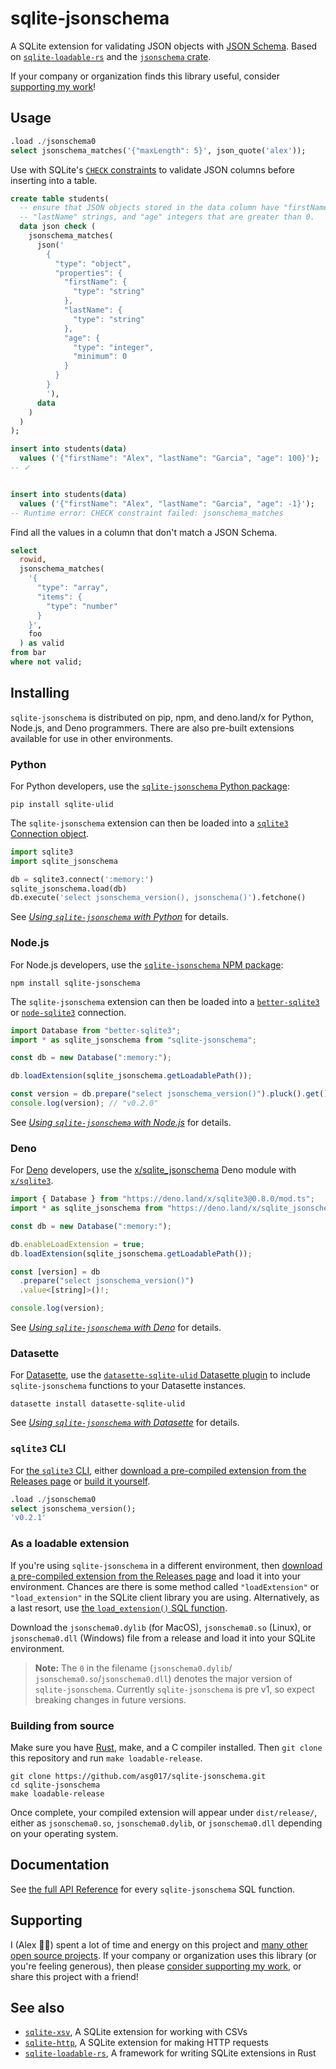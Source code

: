 # sqlite-jsonschema

A SQLite extension for validating JSON objects with [JSON Schema](https://json-schema.org/). Based on [`sqlite-loadable-rs`](https://github.com/asg017/sqlite-loadable-rs) and the [`jsonschema` crate](https://crates.io/crates/jsonschema).

If your company or organization finds this library useful, consider [supporting my work](#supporting)!

## Usage

```sql
.load ./jsonschema0
select jsonschema_matches('{"maxLength": 5}', json_quote('alex'));
```

Use with SQLite's [`CHECK` constraints](https://www.sqlite.org/lang_createtable.html#check_constraints) to validate JSON columns before inserting into a table.

```sql
create table students(
  -- ensure that JSON objects stored in the data column have "firstName" strings,
  -- "lastName" strings, and "age" integers that are greater than 0.
  data json check (
    jsonschema_matches(
      json('
        {
          "type": "object",
          "properties": {
            "firstName": {
              "type": "string"
            },
            "lastName": {
              "type": "string"
            },
            "age": {
              "type": "integer",
              "minimum": 0
            }
          }
        }
        '),
      data
    )
  )
);

insert into students(data)
  values ('{"firstName": "Alex", "lastName": "Garcia", "age": 100}');
-- ✓


insert into students(data)
  values ('{"firstName": "Alex", "lastName": "Garcia", "age": -1}');
-- Runtime error: CHECK constraint failed: jsonschema_matches

```

Find all the values in a column that don't match a JSON Schema.

```sql
select
  rowid,
  jsonschema_matches(
    '{
      "type": "array",
      "items": {
        "type": "number"
      }
    }',
    foo
  ) as valid
from bar
where not valid;
```

## Installing

`sqlite-jsonschema` is distributed on pip, npm, and deno.land/x for Python, Node.js, and Deno programmers. There are also pre-built extensions available for use in other environments.

### Python

For Python developers, use the [`sqlite-jsonschema` Python package](https://pypi.org/package/sqlite-jsonschema/):

```
pip install sqlite-ulid
```

The `sqlite-jsonschema` extension can then be loaded into a [`sqlite3` Connection object](https://docs.python.org/3/library/sqlite3.html#connection-objects).

```python
import sqlite3
import sqlite_jsonschema

db = sqlite3.connect(':memory:')
sqlite_jsonschema.load(db)
db.execute('select jsonschema_version(), jsonschema()').fetchone()
```

See [_Using `sqlite-jsonschema` with Python_](https://alexgarcia.xyz/sqlite-jsonschema/usage/python.html) for details.

### Node.js

For Node.js developers, use the [`sqlite-jsonschema` NPM package](https://www.npmjs.com/package/sqlite-jsonschema):

```
npm install sqlite-jsonschema
```

The `sqlite-jsonschema` extension can then be loaded into a [`better-sqlite3`](https://github.com/WiseLibs/better-sqlite3) or [`node-sqlite3`](https://github.com/TryGhost/node-sqlite3) connection.

```javascript
import Database from "better-sqlite3";
import * as sqlite_jsonschema from "sqlite-jsonschema";

const db = new Database(":memory:");

db.loadExtension(sqlite_jsonschema.getLoadablePath());

const version = db.prepare("select jsonschema_version()").pluck().get();
console.log(version); // "v0.2.0"
```

See [_Using `sqlite-jsonschema` with Node.js_](https://alexgarcia.xyz/sqlite-jsonschema/usage/node.html) for details.

### Deno

For [Deno](https://deno.land/) developers, use the [x/sqlite_jsonschema](https://deno.land/x/sqlite_jsonschema@v0.2.2) Deno module with [`x/sqlite3`](https://deno.land/x/sqlite3@0.8.1).

```javascript
import { Database } from "https://deno.land/x/sqlite3@0.8.0/mod.ts";
import * as sqlite_jsonschema from "https://deno.land/x/sqlite_jsonschema/mod.ts";

const db = new Database(":memory:");

db.enableLoadExtension = true;
db.loadExtension(sqlite_jsonschema.getLoadablePath());

const [version] = db
  .prepare("select jsonschema_version()")
  .value<[string]>()!;

console.log(version);
```

See [_Using `sqlite-jsonschema` with Deno_](https://alexgarcia.xyz/sqlite-jsonschema/usage/deno.html) for details.

### Datasette

For [Datasette](https://datasette.io/), use the [`datasette-sqlite-ulid` Datasette plugin](https://datasette.io/plugins/datasette-sqlite-ulid) to include `sqlite-jsonschema` functions to your Datasette instances.

```
datasette install datasette-sqlite-ulid
```

See [_Using `sqlite-jsonschema` with Datasette_](https://alexgarcia.xyz/sqlite-jsonschema/usage/datasette.html) for details.

### `sqlite3` CLI

For [the `sqlite3` CLI](https://sqlite.org/cli.html), either [download a pre-compiled extension from the Releases page](https://github.com/asg017/sqlite-jsonschema/releases) or [build it yourself](#building-from-source).

```sql
.load ./jsonschema0
select jsonschema_version();
'v0.2.1'
```

### As a loadable extension

If you're using `sqlite-jsonschema` in a different environment, then [download a pre-compiled extension from the Releases page](https://github.com/asg017/sqlite-jsonschema/releases) and load it into your environment. Chances are there is some method called `"loadExtension"` or `"load_extension"` in the SQLite client library you are using. Alternatively, as a last resort, use [the `load_extension()` SQL function](https://www.sqlite.org/lang_corefunc.html#load_extension).

Download the `jsonschema0.dylib` (for MacOS), `jsonschema0.so` (Linux), or `jsonschema0.dll` (Windows) file from a release and load it into your SQLite environment.

> **Note:**
> The `0` in the filename (`jsonschema0.dylib`/ `jsonschema0.so`/`jsonschema0.dll`) denotes the major version of `sqlite-jsonschema`. Currently `sqlite-jsonschema` is pre v1, so expect breaking changes in future versions.

### Building from source

Make sure you have [Rust](https://www.rust-lang.org/tools/install), make, and a C compiler installed. Then `git clone` this repository and run `make loadable-release`.

```
git clone https://github.com/asg017/sqlite-jsonschema.git
cd sqlite-jsonschema
make loadable-release
```

Once complete, your compiled extension will appear under `dist/release/`, either as `jsonschema0.so`, `jsonschema0.dylib`, or `jsonschema0.dll` depending on your operating system.

## Documentation

See [the full API Reference](https://alexgarcia.xyz/sqlite-jsonschema/reference.html) for every `sqlite-jsonschema` SQL function.

## Supporting

I (Alex 👋🏼) spent a lot of time and energy on this project and [many other open source projects](https://github.com/asg017?tab=repositories&q=&type=&language=&sort=stargazers). If your company or organization uses this library (or you're feeling generous), then please [consider supporting my work](https://alexgarcia.xyz/work.html), or share this project with a friend!

## See also

- [`sqlite-xsv`](https://github.com/asg017/sqlite-xsv), A SQLite extension for working with CSVs
- [`sqlite-http`](https://github.com/asg017/sqlite-http), A SQLite extension for making HTTP requests
- [`sqlite-loadable-rs`](https://github.com/asg017/sqlite-loadable-rs), A framework for writing SQLite extensions in Rust
